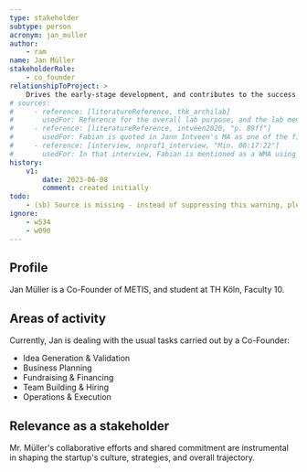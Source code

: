 ```yaml
---
type: stakeholder
subtype: person
acronym: jan_muller
author: 
    - ram
name: Jan Müller
stakeholderRole: 
    - co_founder
relationshipToProject: >
    Drives the early-stage development, and contributes to the success of the business.
# sources:
#     - reference: [literatureReference, thk_archilab]
#       usedFor: Reference for the overall lab purpose, and the lab members
#     - reference: [literatureReference, intveen2020, "p. 89ff"]
#       usedFor: Fabian is quoted in Jann Intveen's MA as one of the first Divekit users
#     - reference: [interview, nnprof1_interview, "Min. 00:17:22"]
#       usedFor: In that interview, Fabian is mentioned as a WMA using Divekit
history:
    v1:
        date: 2023-06-08
        comment: created initially
todo:
    - (sb) Source is missing - instead of suppressing this warning, please add a source (interview?)
ignore: 
    - w534
    - w090
---
```


## Profile

Jan Müller is a Co-Founder of METIS, and student at TH Köln, Faculty 10.

## Areas of activity

Currently, Jan is dealing with the usual tasks carried out by a Co-Founder: 

* Idea Generation & Validation
* Business Planning
* Fundraising & Financing
* Team Building & Hiring
* Operations & Execution

## Relevance as a stakeholder

Mr. Müller's collaborative efforts and shared commitment are instrumental in shaping the startup's culture, strategies, and overall trajectory.
